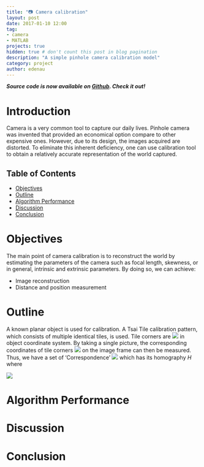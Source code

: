 ```yaml
---
title: "📷 Camera calibration"
layout: post
date: 2017-01-10 12:00
tag:
- camera
- MATLAB
projects: true
hidden: true # don't count this post in blog pagination
description: "A simple pinhole camera calibration model"
category: project
author: edenau
---
```


***Source code is now available on <a href="https://github.com/edenau/Camera-Calibration" target="_blank">Github</a>. Check it out!***

# Introduction

Camera is a very common tool to capture our daily lives. Pinhole camera was invented that provided an economical option compare to other expensive ones. However, due to its design, the images acquired are distorted. To eliminate this inherent deficiency, one can use calibration tool to obtain a relatively accurate representation of the world captured.

## Table of Contents
- [Objectives](#objectives)
- [Outline](#outline)
- [Algorithm Performance](#alg)
- [Discussion](#discussion)
- [Conclusion](#conclusion)

<div class="breaker"></div> <a id="objectives"></a>

# Objectives

The main point of camera calibration is to reconstruct the world by estimating the parameters of the camera such as focal length, skewness, or in general, intrinsic and extrinsic parameters. By doing so, we can achieve:
-	Image reconstruction
-	Distance and position measurement

<div class="breaker"></div> <a id="outline"></a>

# Outline

A known planar object is used for calibration. A Tsai Tile calibration pattern, which consists of multiple identical tiles, is used. Tile corners are <img src="https://latex.codecogs.com/svg.latex?[x \ y]'" /> in object coordinate system. By taking a single picture, the corresponding coordinates of tile corners <img src="https://latex.codecogs.com/svg.latex?[u \ v]'" /> on the image frame can then be measured. Thus, we have a set of ‘Correspondence’ <img src="https://latex.codecogs.com/svg.latex?[u \ v \ x \ y]'" /> which has its homography *H* where

<img src="https://latex.codecogs.com/svg.latex?S [u \ v \ 1]'=\mathbf{H} [x \ y \ 1]'" />


<div class="breaker"></div> <a id="alg"></a>

# Algorithm Performance

<div class="breaker"></div> <a id="discussion"></a>

# Discussion

<div class="breaker"></div> <a id="conclusion"></a>

# Conclusion
